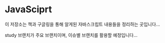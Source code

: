 # JavaSciprt

이 저장소는 책과 구글링을 통해 알게된 자바스크립트 내용들을 정리하는 곳입니다...


study 브랜치가 주요 브랜치이며, 이슈별 브랜치를 활용할 예정입니다...

